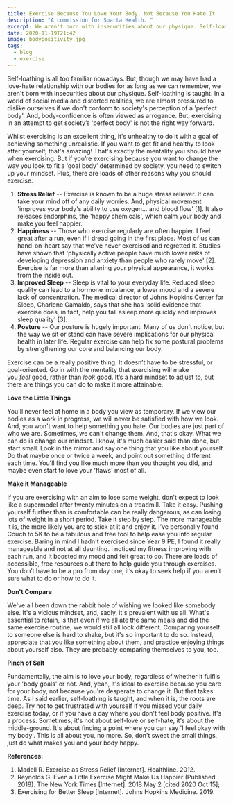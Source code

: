 ```yaml
---
title: Exercise Because You Love Your Body, Not Because You Hate It
description: "A commission for Sparta Health. "
excerpt: We aren't born with insecurities about our physique. Self-loathing is taught.
date: 2020-11-19T21:42
image: bodypositivity.jpg
tags:
  - blog
  - exercise
---
```

Self-loathing is all too familiar nowadays. But, though we may have had a love-hate relationship with our bodies for as long as we can remember, we aren't born with insecurities about our physique. Self-loathing is taught. In a world of social media and distorted realities, we are almost pressured to dislike ourselves if we don't conform to society's perception of a 'perfect body'. And, body-confidence is often viewed as arrogance. But, exercising in an attempt to get society’s 'perfect body' is not the right way forward.

Whilst exercising is an excellent thing, it's unhealthy to do it with a goal of achieving something unrealistic. If you want to get fit and healthy to look after yourself, that's amazing! That's exactly the mentality you should have when exercising. But if you’re exercising because you want to change the way you look to fit a ‘goal body’ determined by society, you need to switch up your mindset. Plus, there are loads of other reasons why you should exercise.

1. **Stress Relief** -- Exercise is known to be a huge stress reliever. It can take your mind off of any daily worries. And, physical movement 'improves your body's ability to use oxygen… and blood flow' \[1]. It also releases endorphins, the 'happy chemicals', which calm your body and make you feel happier.
2. **Happiness** -- Those who exercise regularly are often happier. I feel great after a run, even if I dread going in the first place. Most of us can hand-on-heart say that we've never exercised and regretted it. Studies have shown that 'physically active people have much lower risks of developing depression and anxiety than people who rarely move' \[2]. Exercise is far more than altering your physical appearance, it works from the inside out.
3. **Improved Sleep** -- Sleep is vital to your everyday life. Reduced sleep quality can lead to a hormone imbalance, a lower mood and a severe lack of concentration. The medical director of Johns Hopkins Center for Sleep, Charlene Gamaldo, says that she has 'solid evidence that exercise does, in fact, help you fall asleep more quickly and improves sleep quality' \[3].
4. **Posture** -- Our posture is hugely important. Many of us don't notice, but the way we sit or stand can have severe implications for our physical health in later life. Regular exercise can help fix some postural problems by strengthening our core and balancing our body.

Exercise can be a really positive thing. It doesn’t have to be stressful, or goal-oriented. Go in with the mentality that exercising will make you *feel* good, rather than *look* good. It’s a hard mindset to adjust to, but there are things you can do to make it more attainable.

**Love the Little Things**

You'll never feel at home in a body you view as temporary. If we view our bodies as a work in progress, we will never be satisfied with how we look. And, you won't want to help something you hate. Our bodies are just part of who we are. Sometimes, we can't change them. And, that's okay. What we can do is change our mindset. I know, it's much easier said than done, but start small. Look in the mirror and say one thing that you like about yourself. Do that maybe once or twice a week, and point out something different each time. You'll find you like much more than you thought you did, and maybe even start to love your 'flaws' most of all. 

**Make it Manageable**

If you are exercising with an aim to lose some weight, don't expect to look like a supermodel after twenty minutes on a treadmill. Take it easy. Pushing yourself further than is comfortable can be really dangerous, as can losing lots of weight in a short period. Take it step by step. The more manageable it is, the more likely you are to stick at it and enjoy it. I’ve personally found Couch to 5K to be a fabulous and free tool to help ease you into regular exercise. Baring in mind I hadn't exercised since Year 9 PE, I found it really manageable and not at all daunting. I noticed my fitness improving with each run, and it boosted my mood and felt great to do. There are loads of accessible, free resources out there to help guide you through exercises. You don’t have to be a pro from day one, it’s okay to seek help if you aren’t sure what to do or how to do it.

**Don't Compare**

We've all been down the rabbit hole of wishing we looked like somebody else. It's a vicious mindset, and, sadly, it's prevalent with us all. What's essential to retain, is that even if we all ate the same meals and did the same exercise routine, we would still all look different. Comparing yourself to someone else is hard to shake, but it's so important to do so. Instead, appreciate that you like something about them, and practice enjoying things about yourself also. They are probably comparing themselves to you, too.

**Pinch of Salt**

Fundamentally, the aim is to love your body, regardless of whether it fulfils your 'body goals' or not. And, yeah, it's ideal to exercise because you care for your body, not because you're desperate to change it. But that takes time. As I said earlier, self-loathing is taught, and when it is, the roots are deep. Try not to get frustrated with yourself if you missed your daily exercise today, or if you have a day where you don't feel body positive. It's a process. Sometimes, it's not about self-love or self-hate, it's about the middle-ground. It's about finding a point where you can say 'I feel okay with my body'. This is all about you, no more. So, don't sweat the small things, just do what makes you and your body happy.





**References:**

1. Madell R. Exercise as Stress Relief \[Internet]. Healthline. 2012.
2. Reynolds G. Even a Little Exercise Might Make Us Happier (Published 2018). The New York Times \[Internet]. 2018 May 2 \[cited 2020 Oct 15];
3. Exercising for Better Sleep \[Internet]. Johns Hopkins Medicine. 2019.